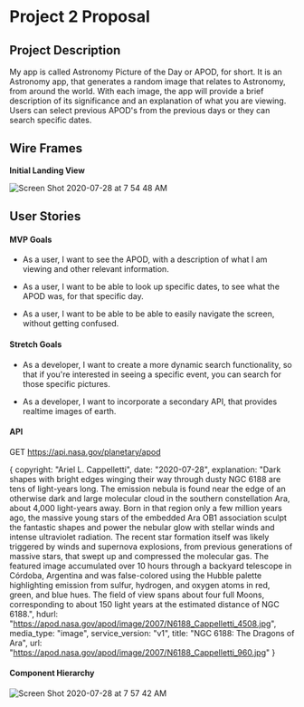 # Project 2 Proposal

## Project Description

My app is called Astronomy Picture of the Day or APOD, for short. It is an Astronomy app, that generates a random image that relates to Astronomy, from around the world. With each image, the app will provide a brief description of its significance and an explanation of what you are viewing. Users can select previous APOD's from the previous days or they can search specific dates.

## Wire Frames

**Initial Landing View**

![Screen Shot 2020-07-28 at 7 54 48 AM](https://media.git.generalassemb.ly/user/28784/files/c2878a80-d0a7-11ea-854a-46f2d17a450e)

## User Stories

#### MVP Goals

- As a user, I want to see the APOD, with a description of what I am viewing and other relevant information.

- As a user, I want to be able to look up specific dates, to see what the APOD was, for that specific day.

- As a user, I want to be able to be able to easily navigate the screen, without getting confused.

#### Stretch Goals

- As a developer, I want to create a more dynamic search functionality, so that if you're interested in seeing a specific event, you can search for those specific pictures.

- As a developer, I want to incorporate a secondary API, that provides realtime images of earth.

#### API

GET https://api.nasa.gov/planetary/apod

{
copyright: "Ariel L. Cappelletti",
date: "2020-07-28",
explanation: "Dark shapes with bright edges winging their way through dusty NGC 6188 are tens of light-years long. The emission nebula is found near the edge of an otherwise dark and large molecular cloud in the southern constellation Ara, about 4,000 light-years away. Born in that region only a few million years ago, the massive young stars of the embedded Ara OB1 association sculpt the fantastic shapes and power the nebular glow with stellar winds and intense ultraviolet radiation. The recent star formation itself was likely triggered by winds and supernova explosions, from previous generations of massive stars, that swept up and compressed the molecular gas. The featured image accumulated over 10 hours through a backyard telescope in Córdoba, Argentina and was false-colored using the Hubble palette highlighting emission from sulfur, hydrogen, and oxygen atoms in red, green, and blue hues. The field of view spans about four full Moons, corresponding to about 150 light years at the estimated distance of NGC 6188.",
hdurl: "https://apod.nasa.gov/apod/image/2007/N6188_Cappelletti_4508.jpg",
media_type: "image",
service_version: "v1",
title: "NGC 6188: The Dragons of Ara",
url: "https://apod.nasa.gov/apod/image/2007/N6188_Cappelletti_960.jpg"
}

#### Component Hierarchy

![Screen Shot 2020-07-28 at 7 57 42 AM](https://media.git.generalassemb.ly/user/28784/files/07132600-d0a8-11ea-8fb2-40acbd0771e7)
